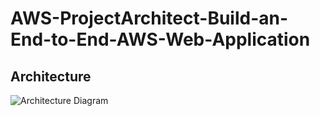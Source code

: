 # AWS-ProjectArchitect-Build-an-End-to-End-AWS-Web-Application

## Architecture

![Architecture Diagram](assets/architecture.png)
